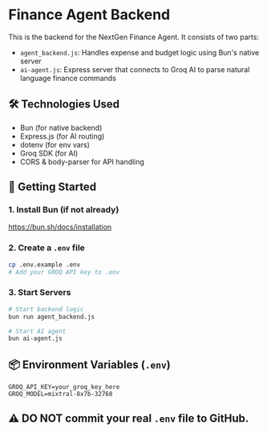 # Finance Agent Backend

This is the backend for the NextGen Finance Agent. It consists of two parts:

- `agent_backend.js`: Handles expense and budget logic using Bun's native server
- `ai-agent.js`: Express server that connects to Groq AI to parse natural language finance commands

## 🛠 Technologies Used
- Bun (for native backend)
- Express.js (for AI routing)
- dotenv (for env vars)
- Groq SDK (for AI)
- CORS & body-parser for API handling

## 🚀 Getting Started

### 1. Install Bun (if not already)
https://bun.sh/docs/installation

### 2. Create a `.env` file
```bash
cp .env.example .env
# Add your GROQ API key to .env
```

### 3. Start Servers
```bash
# Start backend logic
bun run agent_backend.js

# Start AI agent
bun ai-agent.js
```

## 📦 Environment Variables (`.env`)
```env
GROQ_API_KEY=your_groq_key_here
GROQ_MODEL=mixtral-8x7b-32768
```

## ⚠️ DO NOT commit your real `.env` file to GitHub.
